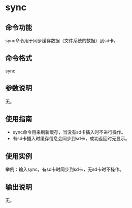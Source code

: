 # sync<a name="ZH-CN_TOPIC_0000001052451609"></a>

## 命令功能<a name="section1285017122274"></a>

sync命令用于同步缓存数据（文件系统的数据）到sd卡。

## 命令格式<a name="section4731516162712"></a>

sync

## 参数说明<a name="section9352418122714"></a>

无。

## 使用指南<a name="section10725192142717"></a>

-   sync命令用来刷新缓存，当没有sd卡插入时不进行操作。
-   有sd卡插入时缓存信息会同步到sd卡，成功返回时无显示。

## 使用实例<a name="section414434814354"></a>

举例：输入sync，有sd卡时同步到sd卡，无sd卡时不操作。

## 输出说明<a name="section19618121710317"></a>

无。

